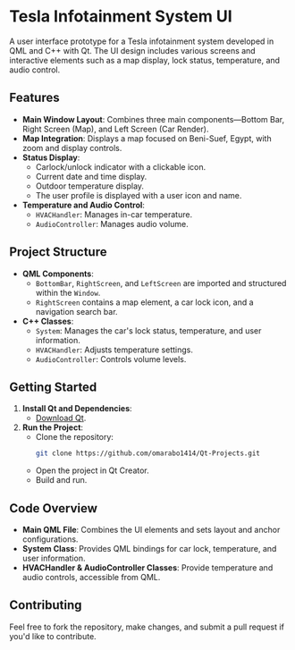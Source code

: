# Tesla Infotainment System UI

A user interface prototype for a Tesla infotainment system developed in QML and C++ with Qt. The UI design includes various screens and interactive elements such as a map display, lock status, temperature, and audio control. 

## Features

- **Main Window Layout**: Combines three main components—Bottom Bar, Right Screen (Map), and Left Screen (Car Render).
- **Map Integration**: Displays a map focused on Beni-Suef, Egypt, with zoom and display controls.
- **Status Display**:
  - Carlock/unlock indicator with a clickable icon.
  - Current date and time display.
  - Outdoor temperature display.
  - The user profile is displayed with a user icon and name.
- **Temperature and Audio Control**: 
  - `HVACHandler`: Manages in-car temperature.
  - `AudioController`: Manages audio volume.

## Project Structure

- **QML Components**:
  - `BottomBar`, `RightScreen`, and `LeftScreen` are imported and structured within the `Window`.
  - `RightScreen` contains a map element, a car lock icon, and a navigation search bar.
- **C++ Classes**:
  - `System`: Manages the car's lock status, temperature, and user information.
  - `HVACHandler`: Adjusts temperature settings.
  - `AudioController`: Controls volume levels.

## Getting Started

1. **Install Qt and Dependencies**:
   - [Download Qt](https://www.qt.io/download).
2. **Run the Project**:
   - Clone the repository:
     ```bash
     git clone https://github.com/omarabo1414/Qt-Projects.git
     ```
   - Open the project in Qt Creator.
   - Build and run.

## Code Overview

- **Main QML File**: Combines the UI elements and sets layout and anchor configurations.
- **System Class**: Provides QML bindings for car lock, temperature, and user information.
- **HVACHandler & AudioController Classes**: Provide temperature and audio controls, accessible from QML.

## Contributing

Feel free to fork the repository, make changes, and submit a pull request if you'd like to contribute.

